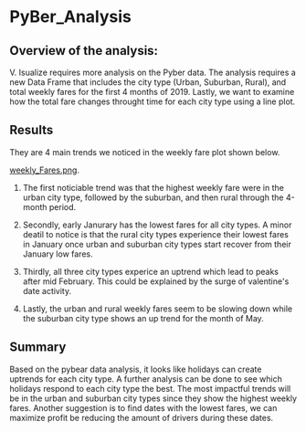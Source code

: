 # PyBer_Analysis
## Overview of the analysis:
V. Isualize requires more analysis on the Pyber data.  The analysis requires a new Data Frame that includes the city type (Urban, Suburban, Rural), and total weekly fares for the first 4 months of 2019. Lastly, we want to examine how the total fare changes throught time for each city type using a line plot.  

## Results
They are 4 main trends we noticed in the weekly fare plot shown below.   
  
  [weekly_Fares.png](https://github.com/rick2stack/PyBer_Analysis/blob/main/Analysis/weekly_Fares.png).  
    

1. The first noticiable trend was that the highest weekly fare were in the urban city type, followed by the suburban, and then rural through the 4-month period.

2. Secondly, early Janurary has the lowest fares for all city types. A minor deatil to notice is that the rural city types experience their lowest fares in January once urban and suburban city types start recover from their January low fares. 

3. Thirdly, all three city types experice an uptrend which lead to peaks after mid February. This could be explained by the surge of valentine's date activity. 

4. Lastly, the urban and rural weekly fares seem to be slowing down while the suburban city type shows an up trend for the month of May.  

## Summary 
Based on the pybear data analysis, it looks like holidays can create uptrends for each city type.  A further analysis can be done to see which holidays respond to each city type the best.  The most impactful trends will be in the urban and suburban city types since they show the highest weekly fares. Another suggestion is to find dates with the lowest fares, we can maximize profit be reducing the amount of drivers during these dates. 

